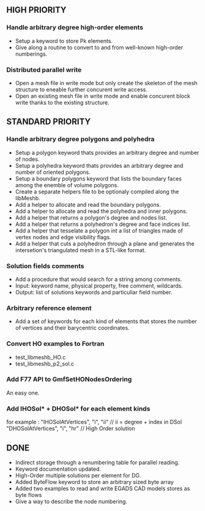 ## HIGH PRIORITY

### Handle arbitrary degree high-order elements
- Setup a keyword to store Pk elements.
- Give along a routine to convert to and from well-known high-order numberings.

### Distributed parallel write
- Open a mesh file in write mode but only create the skeleton of the mesh structure to eneable further concurent write access.
- Open an existing mesh file in write mode and enable concurent block write thanks to the existing structure.

## STANDARD PRIORITY

### Handle arbitrary degree polygons and polyhedra
- Setup a polygon keyword thats provides an arbitrary degree and number of nodes.
- Setup a polyhedra keyword thats provides an arbitrary degree and number of oriented polygons.
- Setup a boundary polygons keyword that lists the boundary faces among the enemble of volume polygons.
- Create a separate helpers file to be optionaly compiled along the libMeshb.
- Add a helper to allocate and read the boundary polygons.
- Add a helper to allocate and read the polyhedra and inner polygons.
- Add a helper that returns a polygon's degree and nodes list.
- Add a helper that returns a polyhedron's degree and face indices list.
- Add a helper that tesselate a polygon int a list of triangles made of vertex nodes and edge visibility flags.
- Add a helper that cuts a polyhedron through a plane and generates the intersetion's triangulated mesh in a STL-like format.


### Solution fields comments
- Add a procedure that would search for a string among comments.
- Input:  keyword name, physical property, free comment, wildcards.
- Output: list of solutions keywords and particuliar field number.

### Arbitrary reference element
- Add a set of keywords for each kind of elements that stores the number of vertices and their barycentric coordinates.

### Convert HO examples to Fortran
- test_libmeshb_HO.c
- test_libmeshb_p2_sol.c

### Add F77 API to GmfSetHONodesOrdering
An easy one.

### Add IHOSol* + DHOSol* for each element kinds
for example :
"IHOSolAtVertices",                           "i", "ii" // ii = degree + index in DSol
"DHOSolAtVertices",                           "i", "hr" // High Order solution

## DONE

- Indirect storage through a renumbering table for parallel reading.
- Keyword documentation updated.
- High-Order multiple solutions per element for DG.
- Added ByteFlow keyword to store an arbitrary sized byte array
- Added two examples to read and write EGADS CAD models stores as byte flows
- Give a way to describe the node numbering.

